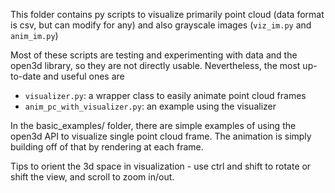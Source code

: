 This folder contains py scripts to visualize primarily point cloud (data format is csv, but can modify for any) and also grayscale images (`viz_im.py` and `anim_im.py`)

Most of these scripts are testing and experimenting with data and the open3d library, so they are not directly usable. 
Nevertheless, the most up-to-date and useful ones are
* `visualizer.py`: a wrapper class to easily animate point cloud frames
* `anim_pc_with_visualizer.py`: an example using the visualizer

In the basic_examples/ folder, there are simple examples of using the open3d API to visualize single point cloud frame. 
The animation is simply building off of that by rendering at each frame.

Tips to orient the 3d space in visualization - use ctrl and shift to rotate or shift the view, and scroll to zoom in/out.
